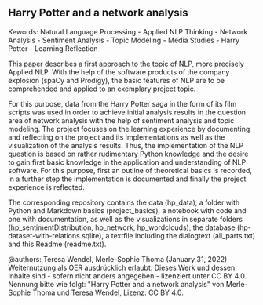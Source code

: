 ## Harry Potter and a network analysis

Kewords: Natural Language Processing - Applied NLP Thinking - Network Analysis - Sentiment Analysis - Topic Modeling - Media Studies - Harry Potter - Learning Reflection

This paper describes a first approach to the topic of NLP, more precisely Applied NLP. With the help of the software products of the company explosion (spaCy and Prodigy), the basic features of NLP are to be comprehended and applied to an exemplary project topic. 

For this purpose, data from the Harry Potter saga in the form of its film scripts was used in order to achieve initial analysis results in the question area of network analysis with the help of sentiment analysis and topic modeling. The project focuses on the learning experience by documenting and reflecting on the project and its implementations as well as the visualization of the analysis results. Thus, the implementation of the NLP question is based on rather rudimentary Python knowledge and the desire to gain first basic knowledge in the application and understanding of NLP software. For this purpose, first an outline of theoretical basics is recorded, in a further step the implementation is documented and finally the project experience is reflected. 

The corresponding repository contains the data (hp_data), a folder with Python and Markdown basics (project_basics), a notebook with code and one with documentation, as well as the visualizations in separate folders (hp_sentimentDistribution, hp_network, hp_wordclouds), the database (hp-dataset-with-relations.sqlite), a textfile including the dialogtext (all_parts.txt) and this Readme (readme.txt).


@authors: Teresa Wendel, Merle-Sophie Thoma (January 31, 2022)
Weiternutzung als OER ausdrücklich erlaubt: Dieses Werk und dessen Inhalte sind - sofern nicht anders angegeben - lizenziert unter CC BY 4.0. Nennung bitte wie folgt: "Harry Potter and a network analysis" von Merle-Sophie Thoma und Teresa Wendel, Lizenz: CC BY 4.0.
